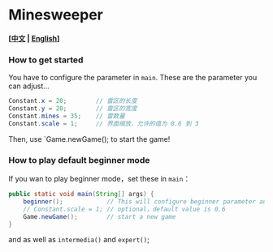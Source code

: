 # Minesweeper

**[[中文]() | [English]()]**

### How to get started

You have to configure the parameter in `main`. These are the parameter you can adjust...

```java
Constant.x = 20;		// 雷区的长度
Constant.y = 20;		// 雷区的宽度
Constant.mines = 35;	// 雷数量
Constant.scale = 1;		// 界面缩放，允许的值为 0.6 到 3
```

Then, use `Game.newGame(); to start the game!

### How to play default beginner mode

If you wan to play beginner mode，set these in `main`：

```java
public static void main(String[] args) {
    beginner();			   // This will configure beginner parameter automatically.
    // Constant.scale = 1; // optional，default value is 0.6
    Game.newGame(); 	   // start a new game
}
```

and as well as `intermedia()` and `expert()`;



